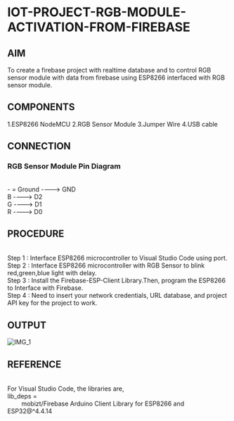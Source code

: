 # IOT-PROJECT-RGB-MODULE-ACTIVATION-FROM-FIREBASE


## AIM

To create a firebase project with realtime database and to control RGB sensor module with data from firebase using ESP8266 interfaced with RGB sensor module.


## COMPONENTS

1.ESP8266 NodeMCU
2.RGB Sensor Module
3.Jumper Wire
4.USB cable


## CONNECTION

### RGB Sensor Module Pin Diagram
 


<br> - = Ground ----> GND
<br> B ----> D2
<br> G ----> D1
<br> R ----> D0


## PROCEDURE

<br> Step 1 : Interface ESP8266 microcontroller to Visual Studio Code using port.
<br> Step 2 : Interface ESP8266 microcontroller with RGB Sensor to blink red,green,blue light with delay.
<br> Step 3 : Install the Firebase-ESP-Client Library.Then, program the ESP8266 to Interface with Firebase.
<br> Step 4 : Need to insert your network credentials, URL database, and project API key for the project to work.


## OUTPUT

![IMG_1](https://github.com/user-attachments/assets/08810432-a0d0-4669-a7ca-a937e739051f)


## REFERENCE

<br> For Visual Studio Code, the libraries are,
<br> lib_deps =
<br> &ensp;&ensp;&ensp;&ensp;     mobizt/Firebase Arduino Client Library for ESP8266 and ESP32@^4.4.14
